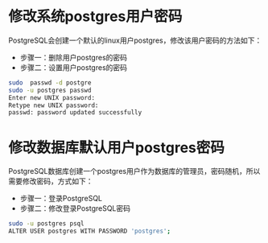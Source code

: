 # 修改系统postgres用户密码

PostgreSQL会创建一个默认的linux用户postgres，修改该用户密码的方法如下：

- 步骤一：删除用户postgres的密码
- 步骤二：设置用户postgres的密码

``` Bash
sudo  passwd -d postgre
sudo -u postgres passwd
Enter new UNIX password:
Retype new UNIX password:
passwd: password updated successfully
```
 
# 修改数据库默认用户postgres密码

PostgreSQL数据库创建一个postgres用户作为数据库的管理员，密码随机，所以需要修改密码，方式如下：

- 步骤一：登录PostgreSQL
- 步骤二：修改登录PostgreSQL密码

``` Bash
sudo -u postgres psql
ALTER USER postgres WITH PASSWORD 'postgres';
```
